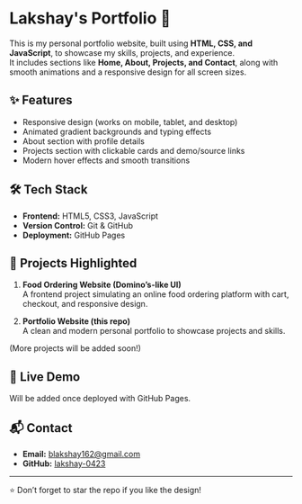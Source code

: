 # Lakshay's Portfolio 🚀

This is my personal portfolio website, built using **HTML, CSS, and JavaScript**, to showcase my skills, projects, and experience.  
It includes sections like **Home, About, Projects, and Contact**, along with smooth animations and a responsive design for all screen sizes.

## ✨ Features
- Responsive design (works on mobile, tablet, and desktop)
- Animated gradient backgrounds and typing effects
- About section with profile details
- Projects section with clickable cards and demo/source links
- Modern hover effects and smooth transitions

## 🛠️ Tech Stack
- **Frontend:** HTML5, CSS3, JavaScript
- **Version Control:** Git & GitHub
- **Deployment:** GitHub Pages

## 📂 Projects Highlighted
1. **Food Ordering Website (Domino’s-like UI)**  
   A frontend project simulating an online food ordering platform with cart, checkout, and responsive design.  

2. **Portfolio Website (this repo)**  
   A clean and modern personal portfolio to showcase projects and skills.

(More projects will be added soon!)

## 🚀 Live Demo
Will be added once deployed with GitHub Pages.  

## 📬 Contact
- **Email:** blakshay162@gmail.com  
- **GitHub:** [lakshay-0423](https://github.com/lakshay-0423)

---
⭐ Don’t forget to star the repo if you like the design!
